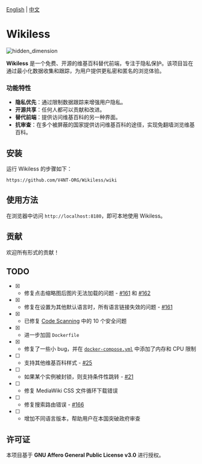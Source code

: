[English](README.md) | [中文](Chinese.md)

# Wikiless

![hidden_dimension](https://github.com/user-attachments/assets/4093053d-a7c4-45aa-8860-ea0f64a841e9)

**Wikiless** 是一个免费、开源的维基百科替代前端，专注于隐私保护。该项目旨在通过最小化数据收集和跟踪，为用户提供更私密和匿名的浏览体验。

### 功能特性
- **隐私优先**：通过限制数据跟踪来增强用户隐私。
- **开源共享**：任何人都可以贡献和改进。
- **替代前端**：提供访问维基百科的另一种界面。
- **抗审查**：在多个被屏蔽的国家提供访问维基百科的途径，实现免翻墙浏览维基百科。

## 安装

运行 Wikiless 的步骤如下：
```
https://github.com/V4NT-ORG/Wikiless/wiki
```


## 使用方法

在浏览器中访问 ```http://localhost:8180```，即可本地使用 Wikiless。

## 贡献

欢迎所有形式的贡献！

## TODO

- [x] - 修复点击缩略图后图片无法加载的问题 - [#161](https://github.com/Metastem/Wikiless/issues/161) 和 [#162](https://github.com/Metastem/Wikiless/pull/162)
- [x] - 修复在设置为其他默认语言时，所有语言链接失效的问题 - [#161](https://github.com/Metastem/Wikiless/issues/161)
- [x] - 已修复 [Code Scanning](https://github.com/V4NT-ORG/Wikiless-Reborn/security/code-scanning) 中的 10 个安全问题
- [x] - 进一步加固 ```Dockerfile```
- [x] - 修复了一些小 bug，并在 [```docker-compose.yml```](https://www.baeldung.com/ops/docker-memory-limit) 中添加了内存和 CPU 限制
- [ ] - 支持其他维基百科样式 - [#25](https://github.com/Metastem/Wikiless/issues/25)
- [ ] - 如果某个实例被封锁，则支持条件性跳转 - [#21](https://github.com/Metastem/Wikiless/issues/21)
- [ ] - 修复 MediaWiki CSS 文件循环下载错误
- [ ] - 修复搜索路由错误 - [#166](https://github.com/Metastem/Wikiless/issues/166)
- [ ] - 增加不同语言版本，帮助用户在本国突破政府审查

## 许可证

本项目基于 **GNU Affero General Public License v3.0** 进行授权。
